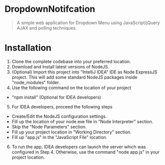 DropdownNotifcation
===================
> A simple web application for Dropdown Menu using JavaScript/jQuery AJAX and polling techniques.

Installation
===========================
1. Clone the complete codebase into your preferred location.
2. Download and Install latest versions of NodeJS.
3. (Optional) Import this project into "IntelliJ IDEA" IDE as Node ExpressJS project. This will add some standard NodeJS packages inside "node_modules" folder.
4. Use the following command on the location of your project
  - "npm install" (Optional for IDEA developers)
5. For IDEA developers, proceed the following steps
  - Create/Edit the NodeJS configuration settings.
  - Fill up the location of your node.exe file in "Node Interpreter" section.
  - Skip the "Node Parameters" section.
  - Fill up your project location in "Working Directory" section.
  - Fill up "app.js" in the "JavaScript File" location.
6. To run the app, IDEA developers can launch the server which was configured in Step 4. Otherwise, use the command "node app.js" in your project location.
